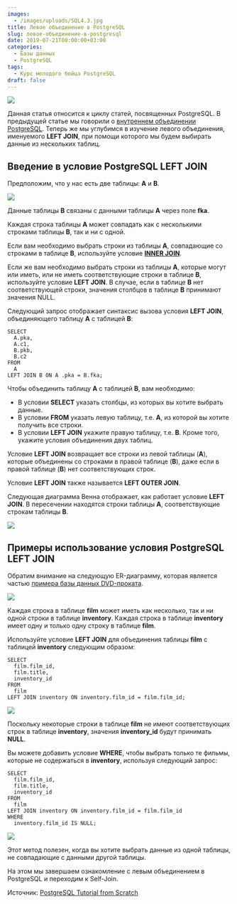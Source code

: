 ```yaml
---
images:
  - /images/uploads/SQL4.3.jpg
title: Левое объединение в PostgreSQL
slug: левое-объединение-в-postgresql
date: 2019-07-21T00:00:00+03:00
categories:
  - Базы данных
  - PostgreSQL
tags:
  - Курс молодого бойца PostgreSQL
draft: false
---
```


![](/images/uploads/SQL4.3.jpg)

Данная статья относится к циклу статей, посвященных PostgreSQL. В предыдущей статье мы говорили
о [внутреннем объединении PostgreSQL](https://itdoxy.com/внутреннее-объединение-в-postgresql/). Теперь же мы углубимся
в изучение левого объединения, именуемого **LEFT JOIN**, при помощи которого мы будем выбирать данные из нескольких таблиц.

## Введение в условие PostgreSQL LEFT JOIN

Предположим, что у нас есть две таблицы: **A** и **B**.

![](https://i.imgur.com/oU5eHBi.png)

Данные таблицы **B** связаны с данными таблицы **A** через поле **fka**.

Каждая строка таблицы **A** может совпадать как с несколькими строками таблицы **B**, так и ни с одной.

Если вам необходимо выбрать строки из таблицы **A**, совпадающие со строками в таблице **B**, используйте условие
[**INNER JOIN**](https://itdoxy.com/внутреннее-объединение-в-postgresql/).

Если же вам необходимо выбрать строки из таблицы **A**, которые могут или иметь, или не иметь соответствующие строки
в таблице **B**, используйте условие **LEFT JOIN**. В случае, если в таблице **B** нет соответствующей строки, значения
столбцов в таблице **B** принимают значения NULL.

Следующий запрос отображает синтаксис вызова условия **LEFT JOIN**, объединяющего таблицу **A** с таблицей **B**:

```
SELECT
  A.pka,
  A.c1,
  B.pkb,
  B.c2
FROM
  A
LEFT JOIN B ON A .pka = B.fka;
```

Чтобы объединить таблицу **A** с таблицей **B**, вам необходимо:

- В условии **SELECT** указать столбцы, из которых вы хотите выбрать данные.
- В условии **FROM** указать левую таблицу, т.е. **A**, из которой вы хотите получить все строки.
- В условии **LEFT JOIN** укажите правую таблицу, т.е. **B**. Кроме того, укажите условия объединения двух таблиц.

Условие **LEFT JOIN** возвращает все строки из левой таблицы (**A**), которые объединены со строками в правой таблице
(**B**), даже если в правой таблице (**B**) нет соответствующих строк.

Условие **LEFT JOIN** также называется **LEFT OUTER JOIN**.

Следующая диаграмма Венна отображает, как работает условие **LEFT JOIN**. В пересечении находятся строки таблицы **A**,
соответствующие строкам таблицы **B**.

![](https://i.imgur.com/xxB2cwA.png)

## Примеры использование условия PostgreSQL LEFT JOIN

Обратим внимание на следующую ER-диаграмму, которая является частью [примера базы данных DVD-проката](https://itdoxy.com/пример-базы-данных-postgresql/).

![](https://i.imgur.com/qJzKalu.png)

Каждая строка в таблице **film** может иметь как несколько, так и ни одной строки в таблице **inventory**. Каждая строка
в таблице **inventory** имеет одну и только одну строку в таблице **film**.

Используйте условие **LEFT JOIN** для объединения таблицы **film** с таблицей **inventory** следующим образом:

```
SELECT
  film.film_id,
  film.title,
  inventory_id
FROM
  film
LEFT JOIN inventory ON inventory.film_id = film.film_id;
```

![](https://i.imgur.com/EgtlR19.png)

Поскольку некоторые строки в таблице **film** не имеют соответствующих строк в таблице **inventory**, значения
**inventory_id** будут принимать **NULL**.

Вы можете добавить условие **WHERE**, чтобы выбрать только те фильмы, которые не содержаться в **inventory**,
используя следующий запрос:

```
SELECT
  film.film_id,
  film.title,
  inventory_id
FROM
  film
LEFT JOIN inventory ON inventory.film_id = film.film_id
WHERE
  inventory.film_id IS NULL;
```

![](https://i.imgur.com/KffoOG1.png)

Этот метод полезен, когда вы хотите выбрать данные из одной таблицы, не совпадающие с данными другой таблицы.

На этом мы завершаем ознакомление с левым объединением в PostgreSQL и переходим к Self-Join.

Источник: [PostgreSQL Tutorial from Scratch](http://www.postgresqltutorial.com/)
